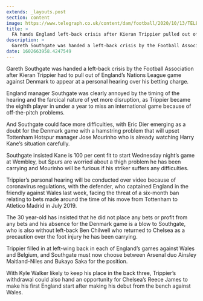 ```yaml
--- 
extends: _layouts.post 
section: content 
image: https://www.telegraph.co.uk/content/dam/football/2020/10/13/TELEMMGLPICT000241778784_trans_NvBQzQNjv4Bq13duJo6xlOMEDmjG4d89QE7fDH26327CjwHKHZI9dCc.jpeg?impolicy=logo-overlay 
title: > 
  FA hands England left-back crisis after Kieran Trippier pulled out of Denmark clash to appear at betting charge hearing 
description: > 
  Gareth Southgate was handed a left-back crisis by the Football Association after Kieran Trippier had to pull out of England’s Nations League game against Denmark to appear at a personal hearing over his betting charge.England manager Southgate was clearly annoyed by the timing of the hearing and the farcical nature of yet more disruption, as Trippier became the eighth player in under a year to miss an international game because of off-the-pitch problems.And Southgate could face more difficulties, with Eric Dier emerging as a doubt for the Denmark game with a hamstring problem that will upset Tottenham Hotspur manager Jose Mourinho who is already watching Harry Kane’s situation carefully.Trippier filled in at left-wing back in each of England’s games against Wales and Belgium, and Southgate must now choose between Arsenal duo Ainsley Maitland-Niles and Bukayo Saka for the position.With Kyle Walker likely to keep his place in the back three, Trippier’s withdrawal could also hand an opportunity for Chelsea’s Reece James to make his first England start after making his debut from the bench against Wales. 
date: 1602663958.4247549 
--- 
```

Gareth Southgate was handed a left-back crisis by the Football Association after Kieran Trippier had to pull out of England’s Nations League game against Denmark to appear at a personal hearing over his betting charge.

England manager Southgate was clearly annoyed by the timing of the hearing and the farcical nature of yet more disruption, as Trippier became the eighth player in under a year to miss an international game because of off-the-pitch problems.

And Southgate could face more difficulties, with Eric Dier emerging as a doubt for the Denmark game with a hamstring problem that will upset Tottenham Hotspur manager Jose Mourinho who is already watching Harry Kane’s situation carefully.

Southgate insisted Kane is 100 per cent fit to start Wednesday night’s game at Wembley, but Spurs are worried about a thigh problem he has been carrying and Mourinho will be furious if his striker suffers any difficulties.

Trippier’s personal hearing will be conducted over video because of coronavirus regulations, with the defender, who captained England in the friendly against Wales last week, facing the threat of a six-month ban relating to bets made around the time of his move from Tottenham to Atletico Madrid in July 2019.

The 30 year-old has insisted that he did not place any bets or profit from any bets and his absence for the Denmark game is a blow to Southgate, who is also without left-back Ben Chilwell who returned to Chelsea as a precaution over the foot injury he has been carrying.

Trippier filled in at left-wing back in each of England’s games against Wales and Belgium, and Southgate must now choose between Arsenal duo Ainsley Maitland-Niles and Bukayo Saka for the position.

With Kyle Walker likely to keep his place in the back three, Trippier’s withdrawal could also hand an opportunity for Chelsea’s Reece James to make his first England start after making his debut from the bench against Wales.